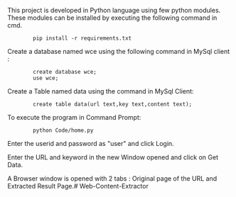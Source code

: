 
This project is developed in Python language using few python modules. These modules can be installed  by executing the following command in cmd.
	
			pip install -r requirements.txt

Create a database named wce using the following command in MySql client :
			
			create database wce;
			use wce;

Create a Table named data using the command in MySql Client:

			create table data(url text,key text,content text);

To execute the program in Command Prompt:
	
			python Code/home.py

Enter the userid and password as "user" and click Login.

Enter the URL and keyword in the new Window opened and click on Get Data.

A Browser window is opened with 2 tabs : Original page of the URL and Extracted Result Page.# Web-Content-Extractor
